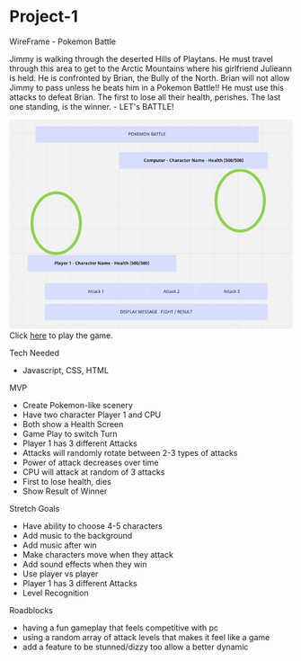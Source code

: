 # Project-1

WireFrame - Pokemon Battle

Jimmy is walking through the deserted Hills of Playtans.  He must travel through this area to get to the Arctic Mountains where his girlfriend Julieann is held.  He is confronted by Brian, the Bully of the North.  Brian will not allow Jimmy to pass unless he beats him in a Pokemon Battle!! He must use this attacks to defeat Brian.  The first to lose all their health, perishes.  The last one standing, is the winner. - LET's BATTLE!

![wireframe](/media/pokemon_wireframe.png)
Click [here](https://prijacash.github.io/Project-1/) to play the game. 

Tech Needed
- Javascript, CSS, HTML

MVP
- Create Pokemon-like scenery
- Have two character Player 1 and CPU
- Both show a Health Screen
- Game Play to switch Turn
- Player 1 has 3 different Attacks
- Attacks will randomly rotate between 2-3 types of attacks
- Power of attack decreases over time
- CPU will attack at random of 3 attacks 
- First to lose health, dies
- Show Result of Winner


Stretch Goals
- Have ability to choose 4-5 characters
- Add music to the background
- Add music after win
- Make characters move when they attack
- Add sound effects when they win
- Use player vs player
- Player 1 has 3 different Attacks
- Level Recognition

Roadblocks 
- having a fun gameplay that feels competitive with pc
- using a random array of attack levels that makes it feel like a game
- add a feature to be stunned/dizzy too allow a better dynamic 